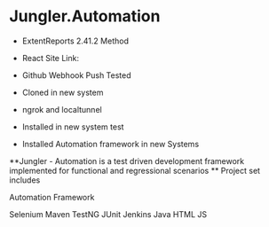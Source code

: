 # Jungler.Automation
* ExtentReports 2.41.2 Method
* React Site Link: 

* Github Webhook Push Tested
* Cloned in new system

* ngrok and localtunnel
* Installed in new system test

* Installed Automation framework in new Systems

**Jungler - Automation is a test driven development framework implemented for functional and regressional scenarios 
**
Project set includes 

Automation Framework

Selenium 
Maven
TestNG
JUnit
Jenkins
Java
HTML
JS
